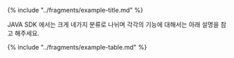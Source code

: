 {% include "../fragments/example-title.md" %}

JAVA SDK 에서는 크게 네가지 분류로 나뉘며 각각의 기능에 대해서는 아래 설명을 참고 해주세요.

{% include "../fragments/example-table.md" %}